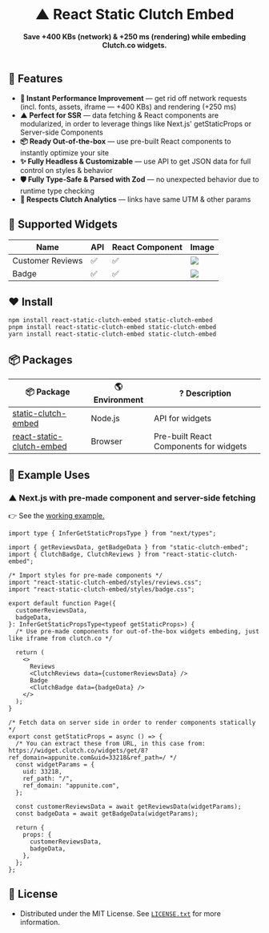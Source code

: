 <div align="center">

<br>
<h1 align="center">▲ React Static Clutch Embed </h1>

  <p align="center">
      <b>Save +400 KBs (network) & +250 ms (rendering) while embeding Clutch.co widgets.</b>
    <br>
    <br>
  </p>
</div>

## 🦄 Features

- **💨 Instant Performance Improvement** — get rid off network requests (incl. fonts, assets, iframe — +400 KBs) and rendering (+250 ms)
- **▲ Perfect for SSR** — data fetching & React components are modularized, in order to leverage things like Next.js' getStaticProps or Server-side Components
- **📦 Ready Out-of-the-box** — use pre-built React components to instantly optimize your site
- **✨ Fully Headless & Customizable** — use API to get JSON data for full control on styles & behavior
- **🛡️ Fully Type-Safe & Parsed with Zod** — no unexpected behavior due to runtime type checking
- **🔗 Respects Clutch Analytics** — links have same UTM & other params

## 🔗 Supported Widgets

| Name | API | React Component | Image |
|-----|------|-----------------|-------|
| Customer Reviews | ✅ | ✅ | ![](https://github.com/konhi/react-static-clutch-embed/assets/61631665/ed718776-9dc6-441a-9f56-7550c88001cc) |
| Badge | ✅ | ✅ | ![](https://github.com/konhi/react-static-clutch-embed/assets/61631665/01e68bc1-d6e1-45fa-9d2c-bdec05335568) |

## ❤️ Install
```
npm install react-static-clutch-embed static-clutch-embed
pnpm install react-static-clutch-embed static-clutch-embed
yarn install react-static-clutch-embed static-clutch-embed
```

## 📦 Packages 
| 📦 Package | 🌎 Environment | ? Description |
|----------|----------|--------------|
| [static-clutch-embed](https://www.npmjs.com/package/static-clutch-embed) | Node.js | API for widgets |
| [react-static-clutch-embed](https://www.npmjs.com/package/react-static-clutch-embed) | Browser | Pre-built React Components for widgets |

## 🤖 Example Uses

### ▲ Next.js with pre-made component and server-side fetching

👉 See the [working example.](https://react-static-clutch-embed-web.vercel.app/)

```tsx
import type { InferGetStaticPropsType } from "next/types";

import { getReviewsData, getBadgeData } from "static-clutch-embed";
import { ClutchBadge, ClutchReviews } from "react-static-clutch-embed";

/* Import styles for pre-made components */
import "react-static-clutch-embed/styles/reviews.css";
import "react-static-clutch-embed/styles/badge.css";

export default function Page({
  customerReviewsData,
  badgeData,
}: InferGetStaticPropsType<typeof getStaticProps>) {
  /* Use pre-made components for out-of-the-box widgets embeding, just like iframe from clutch.co */

  return (
    <>
      Reviews
      <ClutchReviews data={customerReviewsData} />
      Badge
      <ClutchBadge data={badgeData} />
    </>
  );
}

/* Fetch data on server side in order to render components statically */
export const getStaticProps = async () => {
  /* You can extract these from URL, in this case from: https://widget.clutch.co/widgets/get/8?ref_domain=appunite.com&uid=33218&ref_path=/ */
  const widgetParams = {
    uid: 33218,
    ref_path: "/",
    ref_domain: "appunite.com",
  };

  const customerReviewsData = await getReviewsData(widgetParams);
  const badgeData = await getBadgeData(widgetParams);

  return {
    props: {
      customerReviewsData,
      badgeData,
    },
  };
};
```

## 📜 License

- Distributed under the MIT License. See [`LICENSE.txt`](https://github.com/konhi/react-static-clutch-embed/blob/main/LICENSE) for more information.
